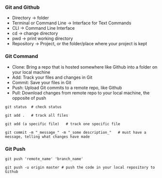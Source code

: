 ### Git and Github

* Directory $\rightarrow$  folder
* Terminal or Command Line $\rightarrow$ Interface for Text Commands
* CLI $\rightarrow$ Command Line Interface
* cd $\rightarrow$ change directory
* pwd $\rightarrow$ print working directory
* Repository $\rightarrow$ Project, or the folder/place where your project is kept



### Git Command

- Clone: Bring a repo that is hosted somewhere like Github into a folder on your local machine
- Add: Track your files and changes in Git
- Commit: Save your files in Git
- Push: Upload Git commits to a remote repo, like Github
- Pull: Download changes from remote repo to your local machine, the opposite of push

```
git status	# check status

git add .	# track all files

git add (a specific file)	# track one specific file

git commit -m "_message_" -m "_some description_"	# must have a message, telling what changes have made
```



### Git Push

```
git push 'remote_name' 'branch_name'

git push -u origin master # push the code in your local repository to Github
```